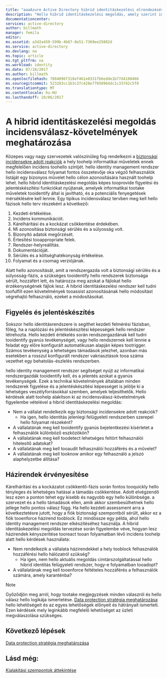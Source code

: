 ```yaml
---
title: "aaaAzure Active Directory hibrid identitáskezelési elrendezésével kapcsolatos szempontok - incidens rResponse követelmények meghatározása |} Microsoft Docs"
description: "Hello hibrid identitáskezelési megoldás, amely szerint informatikai tootake műveletek tooidentify kihasználható és csökkentik a potenciális fenyegetéseket a figyelési és jelentéskészítési képességekkel meghatározása"
documentationcenter: 
services: active-directory
author: billmath
manager: femila
editor: 
ms.assetid: a3d2a459-599b-4b67-8e51-7369ee25082d
ms.service: active-directory
ms.devlang: na
ms.topic: article
ms.tgt_pltfrm: na
ms.workload: identity
ms.date: 07/18/2017
ms.author: billmath
ms.openlocfilehash: 7084096f318ef461e8331fb6edde1b77d4108466
ms.sourcegitcommit: 523283cc1b3c37c428e77850964dc1c33742c5f0
ms.translationtype: MT
ms.contentlocale: hu-HU
ms.lasthandoff: 10/06/2017
---
```

# <a name="determine-incident-response-requirements-for-your-hybrid-identity-solution"></a>A hibrid identitáskezelési megoldás incidensválasz-követelmények meghatározása
Közepes vagy nagy szervezetek valószínűleg fog rendelkezni a [biztonsági incidensekre adott reakciók](https://technet.microsoft.com/library/cc700825.aspx) a hely toohelp informatikai műveletek ennek megfelelően incidens toohello szintjét. hello identity management rendszer hello incidensválasz folyamat fontos összetevője oka végző felhasználók listáját egy bizonyos művelet hello célon azonosítására használt toohelp lehet. hello hibrid identitáskezelési megoldás képes tooprovide figyelési és jelentéskészítési funkciókat nyújtanak, amelyek informatikai tootake műveletek tooidentify által is javítható, és a potenciális fenyegetések mérséklésére kell lennie. Egy tipikus incidensválasz tervben meg kell hello fázisok hello terv részeként a következő:

1. Kezdeti értékelése.
2. Incidens kommunikációt.
3. Kárelhárítási és a kockázat csökkentése érdekében.
4. Mi azonosítása biztonsági sérülés és a súlyosság volt.
5. Bizonyító adatok megőrzését.
6. Értesítési tooappropriate felek.
7. Rendszer-helyreállítás.
8. Dokumentációját.
9. Sérülés és a költséghatékonyság értékelése.
10. Folyamat és a csomag verziójának.

Alatt hello azonosítását, amit a rendszergazda volt a biztonsági sérülés és a súlyosság-fázis, a szükséges tooidentify hello rendszerek biztonsága sérült, hozzáfért lett, és határozza meg azokat a fájlokat hello érzékenységének fájlok lesz. A hibrid identitáskezelési rendszer kell tudni toofulfill ezen követelmények tooassist azonosításának hello módosítást végrehajtó felhasználó, ezeket a módosításokat. 

## <a name="monitoring-and-reporting"></a>Figyelés és jelentéskészítés
Sokszor hello identitásrendszere is segíthet kezdeti felmérési fázisban, főleg, ha a naplózási és jelentéskészítési képességek hello rendszer létrehozta. Hello kezdeti értékelés során rendszergazdának kell tudni tooidentify gyanús tevékenységet, vagy hello rendszernek kell lennie a feladat egy előre konfigurált automatikusan alapján képes tootrigger. Számos tevékenység a lehetséges támadások jelezhet, azonban más esetekben a rosszul konfigurált rendszer vakriasztások tooa száma vezethet egy behatolás-észlelés rendszerben. 

hello identity management rendszer segítséget nyújt az informatikai rendszergazdák tooidentify kell, és a jelentés azokat a gyanús tevékenységek. Ezek a technikai követelmények általában minden rendszerek figyelése és a jelentéskészítési képességet is jelölje ki a lehetséges veszélyforrásokkal szemben, amelyek teljesíthetők. Hello kérdések alatt toohelp alakítson ki az incidensválasz-követelmények figyelembe vételével a hibrid identitáskezelési megoldás:

* Nem a vállalat rendelkezik egy biztonsági incidensekre adott reakciók?
  * Ha igen, hello identitás jelenlegi felügyeleti rendszerben szerepel hello folyamat részeként?
* A vállalatának meg kell tooidentify gyanús bejelentkezési kísérletet a felhasználók különböző eszközökön?
* A vállalatának meg kell toodetect lehetséges feltört felhasználói hitelesítő adatokat?
* A vállalatának meg kell tooaudit felhasználói hozzáférés és a művelet?
* A vállalatának meg kell tooknow amikor egy felhasználó a jelszó alaphelyzetbe állítása?

## <a name="policy-enforcement"></a>Házirendek érvényesítése
Kárelhárítási és a kockázatot csökkentő-fázis során fontos tooquickly hello tényleges és lehetséges hatásai a támadás csökkentése. Adott elvégzendő lesz ezen a ponton tehet egy kisebb és nagyobb egy hello különbsége. a szervezet és a hello támadások ellen, amik akkor szembesülhetnek hello jellege hello pontos válasz függ. Ha hello kezdeti assessment arra a következtetésre jutott, hogy a fiók biztonsági szempontból sérült, akkor ez a fiók tooenforce házirend tooblock. Ez mindössze egy példa, ahol hello identity management rendszer elkészítéséhez használja. A hibrid identitáskezelési megoldás tervezése során figyelembe véve, hogyan lesz házirendek kényszerítése tooreact tooan folyamatban lévő incidens toohelp alatt hello kérdések használata:

* Nem rendelkezik a vállalata házirendekkel a hely tooblock felhasználók hozzáférési hello hálózatról szükség?
  * Ha igen, nem hello aktuális megoldás címtárszolgáltatással hello hibrid identitás felügyeleti rendszer, hogy-e folyamatban tooadopt?
* A vállalatának meg kell tooenforce feltételes hozzáférés a felhasználók számára, amely karanténba? 

> [!NOTE]
> Győződjön meg arról, hogy tootake megjegyzések minden válaszról és hello válasz hello logikája ismertetése. [Data protection stratégia meghatározása](active-directory-hybrid-identity-design-considerations-data-protection-strategy.md) hello lehetőségeit és az egyes lehetőségek előnyeit és hátrányait ismerteti.  Ezen kérdések mely leginkább megfelelő lehetőséget az üzleti megválaszolása szükséges.
> 
> 

## <a name="next-steps"></a>Következő lépések
[Data protection stratégia meghatározása](active-directory-hybrid-identity-design-considerations-data-protection-strategy.md)

## <a name="see-also"></a>Lásd még:
[Kialakítási szempontok áttekintése](active-directory-hybrid-identity-design-considerations-overview.md)

